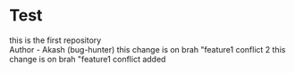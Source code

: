 # Test
this is the first repository <br> Author - Akash (bug-hunter)
this change is on brah "feature1 conflict 2
this change is on brah "feature1 conflict added

